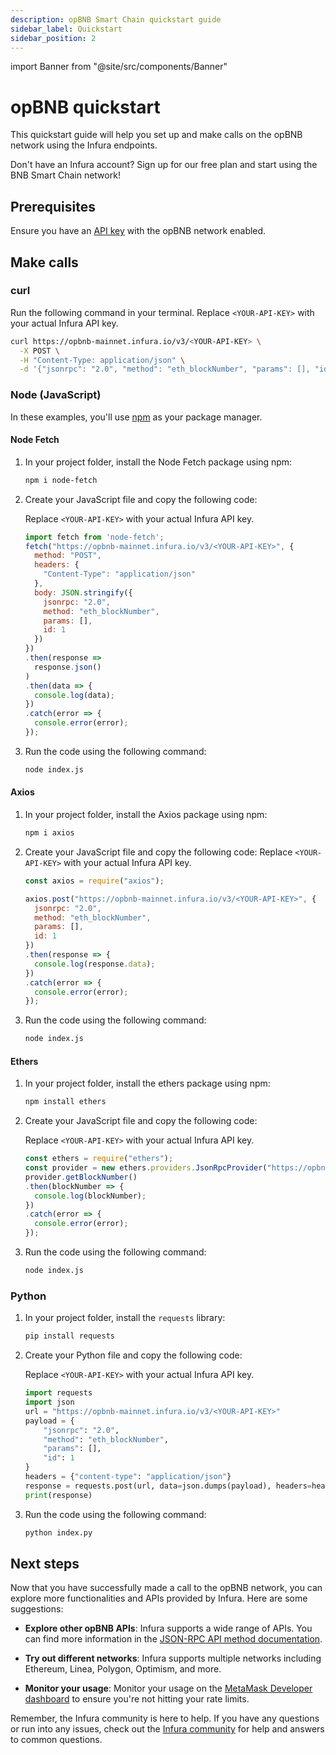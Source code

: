 ```yaml
---
description: opBNB Smart Chain quickstart guide
sidebar_label: Quickstart
sidebar_position: 2
---
```


import Banner from "@site/src/components/Banner"

# opBNB quickstart

This quickstart guide will help you set up and make calls on the opBNB network using the Infura endpoints.

<Banner>
Don't have an Infura account? Sign up for our free plan and start using the BNB Smart Chain network!
</Banner>

## Prerequisites

Ensure you have an [API key](../../../../developer-tools/dashboard/get-started/create-api/) with the opBNB network enabled.

## Make calls

### curl

Run the following command in your terminal. Replace `<YOUR-API-KEY>` with your actual Infura API key.

```bash
curl https://opbnb-mainnet.infura.io/v3/<YOUR-API-KEY> \
  -X POST \
  -H "Content-Type: application/json" \
  -d '{"jsonrpc": "2.0", "method": "eth_blockNumber", "params": [], "id": 1}'
```

### Node (JavaScript)

In these examples, you'll use [npm](https://docs.npmjs.com/downloading-and-installing-node-js-and-npm) as your package manager.

#### Node Fetch

1. In your project folder, install the Node Fetch package using npm:

    ```bash
    npm i node-fetch
    ``````

1. Create your JavaScript file and copy the following code:

   Replace `<YOUR-API-KEY>` with your actual Infura API key.

    ```javascript title="index.js"
    import fetch from 'node-fetch';
    fetch("https://opbnb-mainnet.infura.io/v3/<YOUR-API-KEY>", {
      method: "POST",
      headers: {
        "Content-Type": "application/json"
      },
      body: JSON.stringify({
        jsonrpc: "2.0",
        method: "eth_blockNumber",
        params: [],
        id: 1
      })
    })
    .then(response =>
      response.json()
    )
    .then(data => {
      console.log(data);
    })
    .catch(error => {
      console.error(error);
    });
    ```

1. Run the code using the following command:

    ```bash
    node index.js
    ```

#### Axios

1. In your project folder, install the Axios package using npm:

    ```bash
    npm i axios
    ```

1. Create your JavaScript file and copy the following code:
   Replace `<YOUR-API-KEY>` with your actual Infura API key.

    ```javascript title="index.js"
    const axios = require("axios");
    
    axios.post("https://opbnb-mainnet.infura.io/v3/<YOUR-API-KEY>", {
      jsonrpc: "2.0",
      method: "eth_blockNumber",
      params: [],
      id: 1
    })
    .then(response => {
      console.log(response.data);
    })
    .catch(error => {
      console.error(error);
    });
    ```
   
1. Run the code using the following command:

    ```bash
    node index.js
    ```
   
#### Ethers

1. In your project folder, install the ethers package using npm:

    ```bash
    npm install ethers
    ```
   
1. Create your JavaScript file and copy the following code:

   Replace `<YOUR-API-KEY>` with your actual Infura API key.

    ```javascript title="index.js"
    const ethers = require("ethers");
    const provider = new ethers.providers.JsonRpcProvider("https://opbnb-mainnet.infura.io/v3/<YOUR-API-KEY>");
    provider.getBlockNumber()
    .then(blockNumber => {
      console.log(blockNumber);
    })
    .catch(error => {
      console.error(error);
    });
    ```
   
1. Run the code using the following command:

    ```bash
    node index.js
    ```

### Python

1. In your project folder, install the `requests` library:

    ```bash
    pip install requests
    ```

1. Create your Python file and copy the following code:

   Replace `<YOUR-API-KEY>` with your actual Infura API key.

    ```python title="index.py"
    import requests
    import json
    url = "https://opbnb-mainnet.infura.io/v3/<YOUR-API-KEY>"
    payload = {
        "jsonrpc": "2.0",
        "method": "eth_blockNumber",
        "params": [],
        "id": 1
    }
    headers = {"content-type": "application/json"}
    response = requests.post(url, data=json.dumps(payload), headers=headers).json()
    print(response)
    ```
   
1. Run the code using the following command:

    ```bash
    python index.py
    ```
   
## Next steps

Now that you have successfully made a call to the opBNB network, you can explore more functionalities and APIs provided by Infura. Here are some suggestions:

- **Explore other opBNB APIs**: Infura supports a wide range of APIs. You can find more information in the
  [JSON-RPC API method documentation](json-rpc-methods/index.md).

- **Try out different networks**: Infura supports multiple networks including Ethereum, Linea, Polygon, Optimism, and more.

- **Monitor your usage**: Monitor your usage on the [MetaMask Developer dashboard](../../../../developer-tools/dashboard/how-to/dashboard-stats/) to ensure you're not hitting your rate limits.
  
Remember, the Infura community is here to help. If you have any questions or run into any issues, check out the
[Infura community](https://community.infura.io/) for help and answers to common questions.
